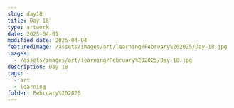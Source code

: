 ```yaml
---
slug: day18
title: Day 18
type: artwork
date: 2025-04-01
modified_date: 2025-04-04
featuredImage: /assets/images/art/learning/February%202025/Day-18.jpg
images:
  - /assets/images/art/learning/February%202025/Day-18.jpg
description: Day 18
tags:
  - art
  - learning
folder: February%202025
---
```

